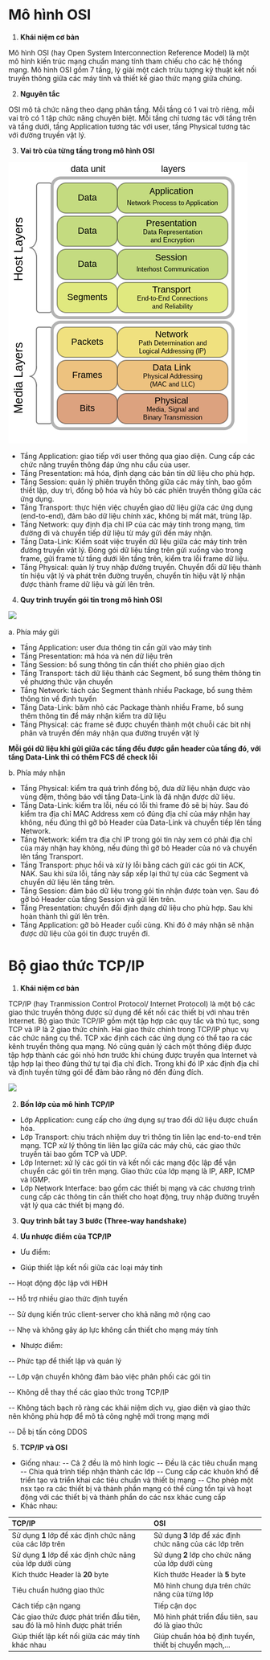 # Mô hình OSI
1. **Khái niệm cơ bản**
 
Mô hình OSI (hay Open System Interconnection Reference Model) là một mô hình kiến trúc mạng chuẩn mang tính tham chiếu cho các hệ thống mạng. Mô hình OSI gồm 7 tầng, lý giải một cách trừu tượng kỹ thuật kết nối truyền thông giữa các máy tính và thiết kế giao thức mạng giữa chúng.

2. **Nguyên tắc**
 
OSI mô tả chức năng theo dạng phân tầng. Mỗi tầng có 1 vai trò riêng, mỗi vai trò có 1 tập chức năng chuyên biệt.
Mỗi tầng chỉ tương tác với tầng trên và tầng dưới, tầng Application tương tác với user, tầng Physical tương tác với đường truyền vật lý.

3. **Vai trò của từng tầng trong mô hình OSI**
 
 ![](./images/osi.png)
 - Tầng Application: giao tiếp với user thông qua giao diện. Cung cấp các chức năng truyền thông đáp ứng nhu cầu của user.
 - Tầng Presentation: mã hóa, định dạng các bản tin dữ liệu cho phù hợp.
 - Tầng Session: quản lý phiên truyền thông giữa các máy tính, bao gồm thiết lập, duy trì, đồng bộ hóa và hủy bỏ các phiên truyền thông giữa các ứng dụng.
 - Tầng Transport: thực hiện việc chuyển giao dữ liệu giữa các ứng dụng (end-to-end), đảm bảo dữ liệu chính xác, không bị mất mát, trùng lặp.
 - Tầng Network: quy định địa chỉ IP của các máy tính trong mạng, tìm đường đi và chuyển tiếp dữ liệu từ máy gửi đến máy nhận.
 - Tầng Data-Link: Kiểm soát việc truyền dữ liệu giữa các máy tính trên đường truyền vật lý. Đóng gói dữ liệu tầng trên gửi xuống vào trong frame, gửi frame từ tầng dưới lên tầng trên, kiểm tra lỗi frame dữ liệu.
 - Tầng Physical: quản lý truy nhập đường truyền. Chuyển đổi dữ liệu thành tín hiệu vật lý và phát trên đường truyền, chuyển tín hiệu vật lý nhận được thành frame dữ liệu và gửi lên trên.

4. **Quy trình truyền gói tin trong mô hình OSI**

 ![](./images/trans_recv.png)
 
 a. Phía máy gửi
  - Tầng Application: user đưa thông tin cần gửi vào máy tính
  - Tầng Presentation: mã hóa và nén dữ liệu trên
  - Tầng Session: bổ sung thông tin cần thiết cho phiên giao dịch
  - Tầng Transport: tách dữ liệu thành các Segment, bổ sung thêm thông tin về phương thức vận chuyển
  - Tầng Network: tách các Segment thành nhiều Package, bổ sung thêm thông tin về định tuyến
  - Tầng Data-Link: băm nhỏ các Package thành nhiều Frame, bổ sung thêm thông tin để máy nhận kiểm tra dữ liệu
  - Tầng Physical: các frame sẽ được chuyển thành một chuỗi các bit nhị phân và truyền đến máy nhận qua đường truyền vật lý
  
  **Mỗi gói dữ liệu khi gửi giữa các tầng đều được gắn header của tầng đó, với tầng Data-Link thì có thêm FCS để check lỗi**
 
 b. Phía máy nhận
 - Tầng Physical: kiểm tra quá trình đồng bộ, đưa dữ liệu nhận được vào vùng đệm, thông báo với tầng Data-Link là đã nhận được dữ liệu.
 - Tầng Data-Link: kiểm tra lỗi, nếu có lỗi thì frame đó sẽ bị hủy. Sau đó kiểm tra địa chỉ MAC Address xem có đúng địa chỉ của máy nhận hay không, nếu đúng thì gỡ bỏ Header của Data-Link và chuyển tiếp lên tầng Network.
 - Tầng Network: kiểm tra địa chỉ IP  trong gói tin này xem có phải địa chỉ của máy nhận hay không, nếu đúng thì gỡ bỏ Header của nó và chuyển lên tầng Transport.
 - Tầng Transport: phục hồi và xử lý lỗi bằng cách gửi các gói tin ACK, NAK. Sau khi sửa lỗi, tầng này sắp xếp lại thứ tự của các Segment và chuyển dữ liệu lên tầng trên.
 - Tầng Session: đảm bảo dữ liệu trong gói tin nhận được toàn vẹn. Sau đó gỡ bỏ Header của tầng Session và gửi lên trên.
 - Tầng Presentation: chuyển đổi định dạng dữ liệu cho phù hợp. Sau khi hoàn thành thì gửi lên trên.
 - Tầng Application: gỡ bỏ Header cuối cùng. Khi đó ở máy nhận sẽ nhận được dữ liệu của gói tin được truyền đi.


# Bộ giao thức TCP/IP
1. **Khái niệm cơ bản**
 
TCP/IP (hay Tranmission Control Protocol/ Internet Protocol) là một bộ các giao thức truyền thông được sử dụng để kết nối các thiết bị với nhau trên Internet.
Bộ giao thức TCP/IP gồm một tập hợp các quy tắc và thủ tục, song TCP và IP là 2 giao thức chính.
Hai giao thức chính trong TCP/IP phục vụ các chức năng cụ thể. TCP xác định cách các ứng dụng có thể tạo ra các kênh truyền thông qua mạng. Nó cũng quản lý cách một thông điệp được tập hợp thành các gói nhỏ hơn trước khi chúng được truyền qua Internet và tập hợp lại theo đúng thứ tự tại địa chỉ đích. Trong khi đó IP xác định địa chỉ và định tuyến từng gói để đảm bảo rằng nó đến đúng đích. 

![](./image/osi_and_tcpip.png)

2. **Bốn lớp của mô hình TCP/IP**
 - Lớp Application: cung cấp cho ứng dụng sự trao đổi dữ liệu được chuẩn hóa.
 - Lớp Transport: chịu trách nhiệm duy trì thông tin liên lạc end-to-end trên mạng. TCP xử lý thông tin liên lạc giữa các máy chủ, các giao thức truyền tải bao gồm TCP và UDP.
 - Lớp Internet: xử lý các gói tin và kết nối các mạng độc lập để vận chuyển các gói tin trên mạng. Giao thức của lớp mạng là IP, ARP, ICMP và IGMP.
 - Lớp Network Interface: bao gồm các thiết bị mạng và các chương trình cung cấp các thông tin cần thiết cho hoạt động, truy nhập đường truyền vật lý qua các thiết bị mạng đó.

3. **Quy trình bắt tay 3 bước (Three-way handshake)**
 
4. **Ưu nhược điểm của TCP/IP**
 - Ưu điểm:

  - Giúp thiết lập kết nối giữa các loại máy tính

-- Hoạt động độc lập với HĐH

-- Hỗ trợ nhiều giao thức định tuyến

-- Sử dụng kiến trúc client-server cho khả năng mở rộng cao

-- Nhẹ và không gây áp lực không cần thiết cho mạng máy tính

- Nhược điểm:

-- Phức tạp để thiết lập và quản lý

-- Lớp vận chuyển không đảm bảo việc phân phối các gói tin

-- Không dễ thay thế các giao thức trong TCP/IP

-- Không tách bạch rõ ràng các khái niệm dịch vụ, giao diện và giao thức nên không phù hợp để mô tả công nghệ mới trong mạng mới

-- Dễ bị tấn công DDOS

5. **TCP/IP và OSI**
- Giống nhau:
-- Cả 2 đều là mô hình logic
-- Đều là các tiêu chuẩn mạng
-- Chia quá trình tiếp nhận thành các lớp
-- Cung cấp các khuôn khổ để triển tạo và triển khai các tiêu chuẩn và thiết bị mạng
-- Cho phép một nsx tạo ra các thiết bị và thành phần mạng có thể cùng tồn tại và hoạt động với các thiết bị và thành phần do các nsx khác cung cấp
- Khác nhau:

|TCP/IP|OSI|
|:-|:-|
|Sử dụng **1** lớp để xác định chức năng của các lớp trên|Sử dụng **3** lớp để xác định chức năng của các lớp trên|
|Sử dụng **1** lớp để xác định chức năng của lớp dưới cùng|Sử dụng **2** lớp cho chức năng của lớp dưới cùng|
|Kích thước Header là **20** byte| Kích thước Header là **5** byte|
|Tiêu chuẩn hướng giao thức|Mô hình chung dựa trên chức năng của từng lớp|
|Cách tiếp cận ngang|Tiếp cận dọc|
|Các giao thức được phát triển đầu tiên, sau đó là mô hình được phát triển|Mô hình phát triển đầu tiên, sau đó là giao thức|
|Giúp thiết lập kết nối giữa các máy tính khác nhau|Giúp chuẩn hóa bộ định tuyến, thiết bị chuyển mạch,...|